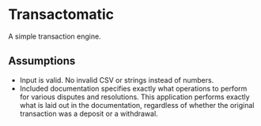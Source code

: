 # Transactomatic

A simple transaction engine.

## Assumptions

- Input is valid. No invalid CSV or strings instead of numbers.
- Included documentation specifies exactly what operations to perform for various disputes and resolutions. This application performs exactly what is laid out in the documentation, regardless of whether the original transaction was a deposit or a withdrawal.
